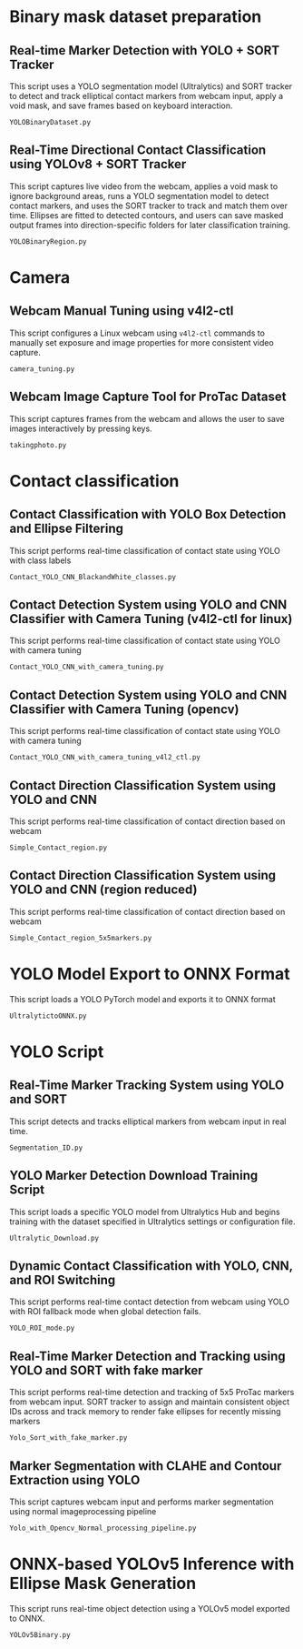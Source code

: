 # Binary mask dataset preparation

## Real-time Marker Detection with YOLO + SORT Tracker
This script uses a YOLO segmentation model (Ultralytics) and SORT tracker to detect and track elliptical contact markers from webcam input, apply a void mask, and save frames based on keyboard interaction.
```
YOLOBinaryDataset.py
```

## Real-Time Directional Contact Classification using YOLOv8 + SORT Tracker
This script captures live video from the webcam, applies a void mask to ignore background areas, runs a YOLO segmentation model to detect contact markers, and uses the SORT tracker to track and match them over time. Ellipses are fitted to detected contours, and users can save masked output frames into direction-specific folders for later classification training.
```
YOLOBinaryRegion.py
```

# Camera

## Webcam Manual Tuning using v4l2-ctl
This script configures a Linux webcam using `v4l2-ctl` commands to manually set exposure and image properties for more consistent video capture.
```
camera_tuning.py
```
## Webcam Image Capture Tool for ProTac Dataset
This script captures frames from the webcam and allows the user to save images interactively by pressing keys.
```
takingphoto.py
```

# Contact classification

## Contact Classification with YOLO Box Detection and Ellipse Filtering
This script performs real-time classification of contact state using YOLO with class labels
```
Contact_YOLO_CNN_BlackandWhite_classes.py
```
## Contact Detection System using YOLO and CNN Classifier with Camera Tuning (v4l2-ctl for linux)
This script performs real-time classification of contact state using YOLO with camera tuning
```
Contact_YOLO_CNN_with_camera_tuning.py
```
## Contact Detection System using YOLO and CNN Classifier with Camera Tuning (opencv) 
This script performs real-time classification of contact state using YOLO with camera tuning
```
Contact_YOLO_CNN_with_camera_tuning_v4l2_ctl.py
```
## Contact Direction Classification System using YOLO and CNN
This script performs real-time classification of contact direction based on webcam
```
Simple_Contact_region.py
```
## Contact Direction Classification System using YOLO and CNN (region reduced)
This script performs real-time classification of contact direction based on webcam
```
Simple_Contact_region_5x5markers.py
```

# YOLO Model Export to ONNX Format
This script loads a YOLO PyTorch model and exports it to ONNX format
```
UltralytictoONNX.py
```

# YOLO Script


## Real-Time Marker Tracking System using YOLO and SORT
This script detects and tracks elliptical markers from webcam input in real time.
```
Segmentation_ID.py
```
## YOLO Marker Detection Download Training Script
This script loads a specific YOLO model from Ultralytics Hub and begins training with the dataset specified in Ultralytics settings or configuration file.
```
Ultralytic_Download.py
```

## Dynamic Contact Classification with YOLO, CNN, and ROI Switching
This script performs real-time contact detection from webcam using YOLO with ROI fallback mode when global detection fails.
```
YOLO_ROI_mode.py
```
## Real-Time Marker Detection and Tracking using YOLO and SORT with fake marker
This script performs real-time detection and tracking of 5x5 ProTac markers from webcam input. SORT tracker to assign and maintain consistent object IDs across and track memory to render fake ellipses for recently missing markers

```
Yolo_Sort_with_fake_marker.py
```


## Marker Segmentation with CLAHE and Contour Extraction using YOLO
This script captures webcam input and performs marker segmentation using normal imageprocessing pipeline
```
Yolo_with_Opencv_Normal_processing_pipeline.py
```

# ONNX-based YOLOv5 Inference with Ellipse Mask Generation
This script runs real-time object detection using a YOLOv5 model exported to ONNX.
```
YOLOv5Binary.py
```

